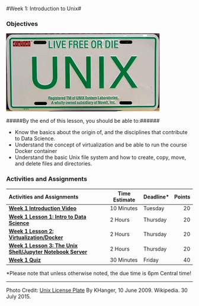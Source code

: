 #Week 1: Introduction to Unix#
### Objectives ###

![Unix Image](images/UNIX-Licence-Plate.JPG)

#####By the end of this lesson, you should be able to:######

- Know the basics about the origin of, and the disciplines that contribute to Data Science.
- Understand the concept of virtualization and be able to run the course Docker container
- Understand the basic Unix file system and how to create, copy, move, and delete files and directories.

### Activities and Assignments ###

|Activities and Assignments | Time Estimate | Deadline* | Points|
|:------| -----|-------|----------:|
|**[Week 1 Introduction Video](https://mediaspace.illinois.edu/media/t/0_j4lwy6kr/33195071)** | 10 Minutes | Tuesday |20|
|**[Week 1 Lesson 1: Intro to Data Science](lesson1.md)**| 2 Hours |Thursday| 20|
|**[Week 1 Lesson 2: Virtualization/Docker](lesson2.md)**| 2 Hours | Thursday | 20 |
|**[Week 1 Lesson 3: The Unix Shell/Jupyter Notebook Server](lesson3.md)**| 2 Hours | Thursday| 20 |
|**[Week 1 Quiz](https://learn.illinois.edu/mod/quiz/view.php?id=1629386)**| 30 Minutes | Friday | 40|

*Please note that unless otherwise noted, the due time is 6pm Central time!

----------

Photo Credit: [Unix License Plate](https://commons.wikimedia.org/wiki/File%3AUNIX-Licence-Plate.JPG) By KHanger, 10 June 2009. Wikipedia. 30 July 2015.
